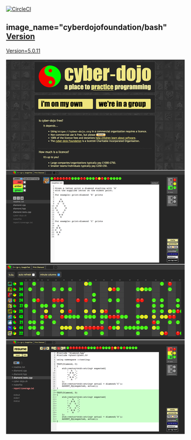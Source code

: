 
[![CircleCI](https://circleci.com/gh/cyber-dojo-languages/bash.svg?style=svg)](https://circleci.com/gh/cyber-dojo-languages/bash)

## image_name="cyberdojofoundation/bash" [Version](https://github.com/cyber-dojo-languages/bash/blob/master/version.txt)

[Version=5.0.11](https://github.com/cyber-dojo-languages/bash/blob/master/check_version.sh)

![cyber-dojo.org home page](https://github.com/cyber-dojo/cyber-dojo/blob/master/shared/home_page_snapshot.png)
